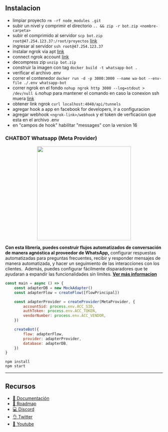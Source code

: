 ## Instalacion
- limpiar proyecto `rm -rf node_modules .git`
- subir un nivel y comprimir el directorio `.. && zip -r bot.zip <nombre-carpeta>`
- subir el comprimido al servidor `scp bot.zip root@47.254.123.37:/root/proyectos` [link](https://desarrolloweb.com/articulos/transferir-archivos-scp-ssh.html)
- ingresar al servidor `ssh root@47.254.123.37`
- instalar ngrok via apt [link](https://ngrok.com/download)
- connect ngrok account [link](https://dashboard.ngrok.com/get-started/setup)
- decompress zip `unzip bot.zip`
- construir la imagen con tag `docker build -t whatsapp-bot .`
- verificar el archivo .env
- correr el contenedor `docker run -d -p 3000:3000 --name wa-bot --env-file ./.env whatsapp-bot`
- correr ngrok en el fondo `nohup ngrok http 3000 --log=stdout > /dev/null &` *nohup* para mantener el comando en caso la conexion ssh muera [link](https://stackoverflow.com/questions/27162552/how-to-run-ngrok-in-background)
- obtener link ngrok `curl localhost:4040/api/tunnels`
- agregar hook a app en facebook for developers, ir a configuracion 
- agregar webhook `<ngrok-link>/webhook` y el token de verficacion que esta en el archivo .env
- en "campos de hook" habilitar "messages" con la version 16

### CHATBOT Whatsapp (Meta Provider)

<p align="center">
  <img width="300" src="https://i.imgur.com/Oauef6t.png">
</p>


**Con esta librería, puedes construir flujos automatizados de conversación de manera agnóstica al proveedor de WhatsApp,** configurar respuestas automatizadas para preguntas frecuentes, recibir y responder mensajes de manera automatizada, y hacer un seguimiento de las interacciones con los clientes.  Además, puedes configurar fácilmente disparadores que te ayudaran a expandir las funcionalidades sin límites. **[Ver más informacion](https://bot-whatsapp.netlify.app/)**

```js
const main = async () => {
    const adapterDB = new MockAdapter()
    const adapterFlow = createFlow([flowPrincipal])

    const adapterProvider = createProvider(MetaProvider, {
        accountSid: process.env.ACC_SID,
        authToken: process.env.ACC_TOKEN,
        vendorNumber: process.env.ACC_VENDOR,
    })

    createBot({
        flow: adapterFlow,
        provider: adapterProvider,
        database: adapterDB,
    })
}
```

```
npm install
npm start
```

---
## Recursos
- [📄 Documentación](https://bot-whatsapp.netlify.app/)
- [🚀 Roadmap](https://github.com/orgs/codigoencasa/projects/1)
- [💻 Discord](https://link.codigoencasa.com/DISCORD)
- [👌 Twitter](https://twitter.com/leifermendez)
- [🎥 Youtube](https://www.youtube.com/watch?v=5lEMCeWEJ8o&list=PL_WGMLcL4jzWPhdhcUyhbFU6bC0oJd2BR)
